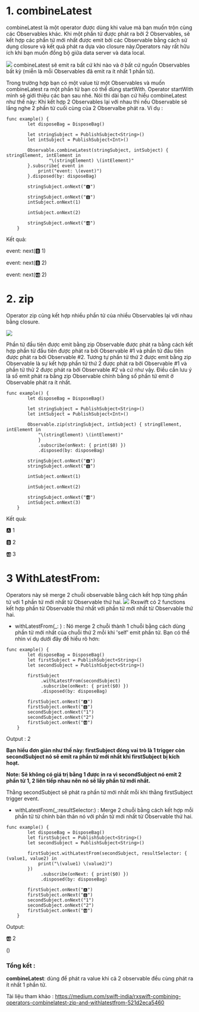 # 1. combineLatest
combineLatest là một operator được dùng khi value mà bạn muốn trộn cùng các Observables khác.
Khi một phần tử được phát ra bởi 2 Observables, sẽ kết hợp  các phần tử mới nhất  được emit bởi các Observable bằng cách sử dụng closure và kết quả phát ra dựa vào closure này.Operators này rất hữu ích khi bạn muốn đồng bộ giữa data server và data local.

![](https://images.viblo.asia/2adca21e-4a58-405b-9159-83c2f94c2e85.png)
combineLatest sẽ emit ra bất cứ khi nào và ở bất cứ nguồn Observables bất kỳ (miễn là mỗi Observables đã emit ra ít nhất 1 phần tử). 

Trong trường hợp bạn có một value từ một Observables và muốn combineLatest ra một phần tử bạn có thể dùng startWith. Operator  startWith mình sẽ giới thiệu các bạn sau nhé. 
Nói thì dài bạn cứ hiểu combineLatest như thế này: Khi kết hợp 2 Observables lại với nhau thì nếu Observable sẽ lắng nghe 2 phần từ cuối cùng của 2 Observalbe phát ra.
Ví dụ : 
```
func example() {
        let disposeBag = DisposeBag()
        
        let stringSubject = PublishSubject<String>()
        let intSubject = PublishSubject<Int>()
        
        Observable.combineLatest(stringSubject, intSubject) { stringElement, intElement in
                "\(stringElement) \(intElement)"
        }.subscribe{ event in
            print("event: \(event)")
        }.disposed(by: disposeBag)
        
        stringSubject.onNext("🅰️")
        
        stringSubject.onNext("🅱️")
        intSubject.onNext(1)
        
        intSubject.onNext(2)
        
        stringSubject.onNext("🆎")
    }
```
Kết quả: 

event: next(🅱️ 1) 

event: next(🅱️ 2)

event: next(🆎 2)

# 2. zip
Operator zip cũng kết hợp nhiều phần tử của nhiều Observables lại với nhau bằng closure.

![](https://images.viblo.asia/17bf2120-9b3d-4f89-8aba-8e5bece36ba3.png)

Phần tử  đầu tiên được emit bằng zip Observable  được phát ra bằng cách kết hợp phần từ đầu tiên được phát ra bởi Observable #1 và  phần tử đầu tiên được phát ra bởi Observable #2. Tương tự phần tử thứ 2 được emit bằng zip Observable là sự kết hợp phần tử thứ 2 được phát ra bởi Observable #1 và phần tử thử 2 được phát ra bới Observable #2 và cứ  như vậy.
Điều cần lưu ý là số emit phát ra bằng zip Observable  chính bằng số phần tử emit ở Observable phát ra ít nhất.

```
func example() {
        let disposeBag = DisposeBag()
        
        let stringSubject = PublishSubject<String>()
        let intSubject = PublishSubject<Int>()
        
        Observable.zip(stringSubject, intSubject) { stringElement, intElement in
            "\(stringElement) \(intElement)"
            }
            .subscribe(onNext: { print($0) })
            .disposed(by: disposeBag)
        
        stringSubject.onNext("🅰️")
        stringSubject.onNext("🅱️")
        
        intSubject.onNext(1)
        
        intSubject.onNext(2)
        
        stringSubject.onNext("🆎")
        intSubject.onNext(3)
    }
```

Kết quả: 

🅰️ 1

🅱️ 2

🆎 3

# 3 WithLatestFrom:
Operators này sẽ merge 2 chuỗi observable bằng cách kết hợp từng phần tử với 1 phần tứ mới nhất từ Observable thứ hai. 
![](https://images.viblo.asia/48795916-a7ec-426b-aaf4-51e71a34db3e.png)
Rxswift có 2 functions kết hợp phần từ Observable thứ nhất với phần tử mới nhất từ  Observable thứ hai. 
* withLatestFrom(_: )  : Nó merge 2  chuỗi thành 1 chuỗi bằng cách dùng phần tử mới nhất của chuỗi thứ 2  mỗi khi 'self' emit phần tử. Bạn có thể nhìn ví dụ dưới đây để hiểu rõ hơn:

```
func example() {
        let disposeBag = DisposeBag()
        let firstSubject = PublishSubject<String>()
        let secondSubject = PublishSubject<String>()

        firstSubject
             .withLatestFrom(secondSubject)
             .subscribe(onNext: { print($0) })
             .disposed(by: disposeBag)

        firstSubject.onNext("🅰️")
        firstSubject.onNext("🅱️")
        secondSubject.onNext("1")
        secondSubject.onNext("2")
        firstSubject.onNext("🆎")
    }
```

Output : 2

**Bạn hiểu đơn giản như thế này: firstSubject đóng vai trò là 1 trigger còn secondSubject nó sẽ emit ra phần tử mới nhất khi  firstSubject bị kích hoạt.**

 **Note: Sẽ không có giá trị bằng 1 được in ra vì secondSubject nó emit 2 phần từ  1, 2 liên tiếp nhau nên nó sẽ lấy phần tử mới nhất.**

Thằng secondSubject sẽ phát ra phần tử mới nhất mỗi khi thằng  firstSubject trigger event.


* withLatestFrom(_:resultSelector:) :  Merge 2 chuỗi bằng cách kết hợp mỗi phần tử từ chính bản thân nó với phần tử mới nhất từ Observable thứ hai.

```
func example() {
        let disposeBag = DisposeBag()
        let firstSubject = PublishSubject<String>()
        let secondSubject = PublishSubject<String>()

        firstSubject.withLatestFrom(secondSubject, resultSelector: { (value1, value2) in
            print("\(value1) \(value2)")
        })
             .subscribe(onNext: { print($0) })
             .disposed(by: disposeBag)

        firstSubject.onNext("🅰️")
        firstSubject.onNext("🅱️")
        secondSubject.onNext("1")
        secondSubject.onNext("2")
        firstSubject.onNext("🆎")
    }
```

Output: 

🆎 2

()


### Tổng kết : 

**combineLatest**:   dùng để phát ra value khi cả 2 observable đều cùng phát ra ít nhất 1 phần tử.

Tài liệu tham khảo : 
https://medium.com/swift-india/rxswift-combining-operators-combinelatest-zip-and-withlatestfrom-521d2eca5460